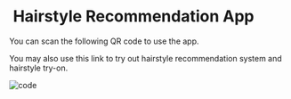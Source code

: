 #  Hairstyle Recommendation App

You can scan the following QR code to use the app.

You may also use this link to try out hairstyle recommendation system and hairstyle try-on.

![code](https://tva1.sinaimg.cn/large/008i3skNgy1gwago8hji0j30by0bydgj.jpg)
